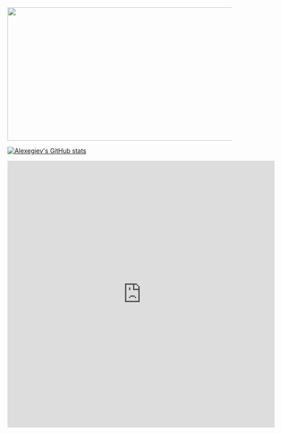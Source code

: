 <div id="header" align="center">
  <img src="https://media.giphy.com/media/qgQUggAC3Pfv687qPC/giphy.gif" width="600" height="300"/>
</div>

[![Alexegiev's GitHub stats](https://github-readme-stats.vercel.app/api/top-langs?username=alexegiev&theme=algolia&show_icons=true)](https://github.com/alexegiev)

<iframe width="600" height="600" src="https://ionicabizau.github.io/github-profile-languages/api.html?alexegiev" frameborder="0"></iframe>

